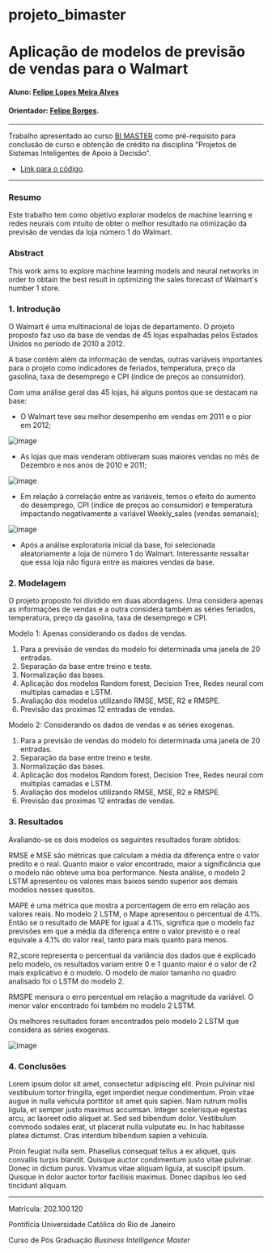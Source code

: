 # projeto_bimaster

<!-- antes de enviar a versão final, solicitamos que todos os comentários, colocados para orientação ao aluno, sejam removidos do arquivo -->
# Aplicação de modelos de previsão de vendas para o Walmart

#### Aluno: [Felipe Lopes Meira Alves](https://github.com/felipelopesmeira)
#### Orientador: [Felipe Borges](https://github.com/FelipeBorgesC).


---

Trabalho apresentado ao curso [BI MASTER](https://ica.puc-rio.ai/bi-master) como pré-requisito para conclusão de curso e obtenção de crédito na disciplina "Projetos de Sistemas Inteligentes de Apoio à Decisão".

<!-- para os links a seguir, caso os arquivos estejam no mesmo repositório que este README, não há necessidade de incluir o link completo: basta incluir o nome do arquivo, com extensão, que o GitHub completa o link corretamente -->
- [Link para o código](https://github.com/link_do_repositorio). <!-- caso não aplicável, remover esta linha -->





---

### Resumo

<!-- trocar o texto abaixo pelo resumo do trabalho, em português -->

Este trabalho tem como objetivo explorar modelos de machine learning e redes neurais com intuito de obter o melhor resultado na otimização da previsão de vendas da loja número 1 do Walmart.



### Abstract <!-- Opcional! Caso não aplicável, remover esta seção -->

<!-- trocar o texto abaixo pelo resumo do trabalho, em inglês -->

This work aims to explore machine learning models and neural networks in order to obtain the best result in optimizing the sales forecast of Walmart's number 1 store.

### 1. Introdução

O Walmart é uma multinacional de lojas de departamento. O projeto proposto faz uso da base de vendas de 45 lojas espalhadas pelos Estados Unidos no período de 2010 a 2012.

A base contém além da informação de vendas, outras variáveis importantes para o projeto como indicadores de feriados, temperatura, preço da gasolina, taxa de desemprego e CPI (índice de preços ao consumidor).

Com uma análise geral das 45 lojas, há alguns pontos que se destacam na base:

- O Walmart teve seu melhor desempenho em vendas em 2011 e o pior em 2012;

![image](https://user-images.githubusercontent.com/48620885/174113940-a7928b86-5c13-4865-9fca-38dd37c2582a.png)


- As lojas que mais venderam obtiveram suas maiores vendas no mês de Dezembro e nos anos de 2010 e 2011;

![image](https://user-images.githubusercontent.com/48620885/174111929-351dd97b-2bc9-4e88-ab45-5ad0afd898f5.png)


- Em relação à correlação entre as variáveis, temos o efeito do aumento do desemprego, CPI (índice de preços ao consumidor) e temperatura impactando negativamente a variável Weekly_sales (vendas semanais);

![image](https://user-images.githubusercontent.com/48620885/174110264-cd8bfe9a-2512-4227-b874-7deb2a2df81a.png)

- Após a análise exploratoria inicial da base, foi selecionada aleatoriamente a loja de número 1 do Walmart. Interessante ressaltar que essa loja não figura entre as maiores vendas da base.

### 2. Modelagem

O projeto proposto foi dividido em duas abordagens. Uma considera apenas as informações de vendas e a outra considera também as séries feriados, temperatura, preço da gasolina, taxa de desemprego e CPI.

Modelo 1: Apenas considerando os dados de vendas.

1. Para a previsão de vendas do modelo foi determinada uma janela de 20 entradas.
2. Separação da base entre treino e teste. 
3. Normalização das bases.
4. Aplicação dos modelos Random forest, Decision Tree, Redes neural com multiplas camadas e LSTM.
5. Avaliação dos modelos utilizando RMSE, MSE, R2 e RMSPE.
6. Previsão das proximas 12 entradas de vendas.

Modelo 2: Considerando os dados de vendas e as séries exogenas.

1. Para a previsão de vendas do modelo foi determinada uma janela de 20 entradas.
2. Separação da base entre treino e teste. 
3. Normalização das bases.
4. Aplicação dos modelos Random forest, Decision Tree, Redes neural com multiplas camadas e LSTM.
5. Avaliação dos modelos utilizando RMSE, MSE, R2 e RMSPE.
6. Previsão das proximas 12 entradas de vendas.

### 3. Resultados

Avaliando-se os dois modelos os seguintes resultados foram obtidos:

RMSE e MSE são métricas que calculam a média da diferença entre o valor predito e o real. Quanto maior o valor encontrado, maior a significância que o modelo não obteve uma boa performance. Nesta análise, o modelo 2 LSTM apresentou os valores mais baixos sendo superior aos demais modelos nesses quesitos. 

MAPE é uma métrica que mostra a porcentagem de erro em relação aos valores reais. No modelo 2 LSTM, o Mape apresentou o percentual de 4.1%. Então se o resultado de MAPE for igual a 4.1%, significa que o modelo faz previsões em que a média da diferença entre o valor previsto e o real equivale a 4.1% do valor real, tanto para mais quanto para menos.

R2_score representa o percentual da variância dos dados que é explicado pelo modelo, os resultados variam entre 0 e 1 quanto maior é o valor de r2 mais explicativo é o modelo. O modelo de maior tamanho no quadro analisado foi o LSTM do modelo 2. 

RMSPE mensura o erro percentual em relação a magnitude da variável. O menor valor encontrado foi também no modelo 2 LSTM.

Os melhores resultados foram encontrados pelo modelo 2 LSTM que considera as séries exogenas.

![image](https://user-images.githubusercontent.com/48620885/177659988-0a367aa7-58fc-4f73-9410-55a46f09a3be.png)



### 4. Conclusões

Lorem ipsum dolor sit amet, consectetur adipiscing elit. Proin pulvinar nisl vestibulum tortor fringilla, eget imperdiet neque condimentum. Proin vitae augue in nulla vehicula porttitor sit amet quis sapien. Nam rutrum mollis ligula, et semper justo maximus accumsan. Integer scelerisque egestas arcu, ac laoreet odio aliquet at. Sed sed bibendum dolor. Vestibulum commodo sodales erat, ut placerat nulla vulputate eu. In hac habitasse platea dictumst. Cras interdum bibendum sapien a vehicula.

Proin feugiat nulla sem. Phasellus consequat tellus a ex aliquet, quis convallis turpis blandit. Quisque auctor condimentum justo vitae pulvinar. Donec in dictum purus. Vivamus vitae aliquam ligula, at suscipit ipsum. Quisque in dolor auctor tortor facilisis maximus. Donec dapibus leo sed tincidunt aliquam.

---

Matrícula: 202.100.120  

Pontifícia Universidade Católica do Rio de Janeiro

Curso de Pós Graduação *Business Intelligence Master*

